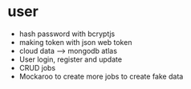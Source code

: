 # user
- hash password with bcryptjs
- making token with json web token
- cloud data --> mongodb atlas
- User login, register and update
- CRUD jobs 
- Mockaroo to create more jobs to create fake data
